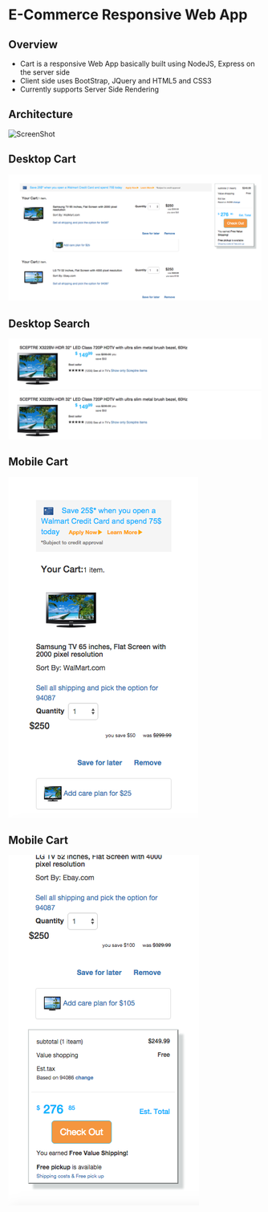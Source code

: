 # E-Commerce Responsive Web App
## Overview
- Cart is a responsive Web App basically built using NodeJS, Express on the server side
- Client side uses BootStrap, JQuery and HTML5 and CSS3
- Currently supports Server Side Rendering

## Architecture
![ScreenShot](http://www.websequencediagrams.com/cgi-bin/cdraw?lz=dGl0bGUgRS1Db21tZXJjZSBXZWIgQXBwCgoKQ2xpZW50LT5Ob2RlSlM6IFJlcXVlc3QKbm90ZSByaWdodCBvZiAAIAY6IFVzZXIgcgAcBwAtBi0-TW9uZ29EQjogSW52ZW50b3J5IERhdGEAQgkAGQcAWgoAFxFzcG9uc2UASAkAZghIVE1MABUJIHdpdGgAVAUAgQUXU2VydmVyLVNpZGUgUmVuZGVyaW5nCgo&s=magazine)

## Desktop Cart
![ScreenShot](https://github.com/netra/cart/blob/master/public/images/real-cart-data.png)

## Desktop Search
![ScreenShot](https://github.com/netra/cart/blob/master/public/images/search-app.png)

## Mobile Cart
![ScreenShot](https://github.com/netra/cart/blob/master/public/images/mobile-1.png)

## Mobile Cart
![ScreenShot](https://github.com/netra/cart/blob/master/public/images/mobile-2.png)
